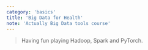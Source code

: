 ```yaml
---
category: 'basics'
title: 'Big Data for Health'
note: 'Actually Big Data tools course'
---
```


> Having fun playing Hadoop, Spark and PyTorch.